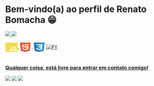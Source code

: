# Bem-vindo(a) ao perfil de Renato Bomacha 😁

 <div>
   <a href="https://github.com/RenatoBomacha">
   <img height="180em" src="https://github-readme-stats.vercel.app/api?username=RenatoBomacha&show_icons=true&theme=merkot&include_all_commits=true&count_private=true"/>
   <img height="180em" src="https://github-readme-stats.vercel.app/api/top-langs/?username=RenatoBomacha&layout=compact&langs_count=6&theme=merko"/>
</div>
    
<div style="display: inline_block"><br>
  <img align="center" alt="Js" height="30" width="40" src="https://raw.githubusercontent.com/devicons/devicon/master/icons/javascript/javascript-plain.svg">
  <img align="center" alt="HTML" height="30" width="40" src="https://raw.githubusercontent.com/devicons/devicon/master/icons/html5/html5-original.svg">
  <img align="center" alt="CSS" height="30" width="40" src="https://raw.githubusercontent.com/devicons/devicon/master/icons/css3/css3-original.svg">
  <img align="center" alt="PY" height="30" width="40" src="https://cdn.jsdelivr.net/gh/devicons/devicon@latest/icons/python/python-original-wordmark.svg">        
</div>
 
<br>
 
### Qualquer coisa, está livre para entrar em contato comigo!
 
<div> 
  <a href="https://instagram.com/renato_ruivo/" target="_blank"><img src="https://img.shields.io/badge/-Instagram-%23E4405F?style=for-the-badge&logo=instagram&logoColor=white" target="_blank"></a>
  <a href = "renatobomacha2002@gmail.com"><img src="https://img.shields.io/badge/-Gmail-%23333?style=for-the-badge&logo=gmail&logoColor=white" target="_blank"></a>
  <a href="https://www.linkedin.com/in/renato-bomacha-b187b11b3/" target="_blank"><img src="https://img.shields.io/badge/-LinkedIn-%230077B5?style=for-the-badge&logo=linkedin&logoColor=white" target="_blank"></a>
</div>
